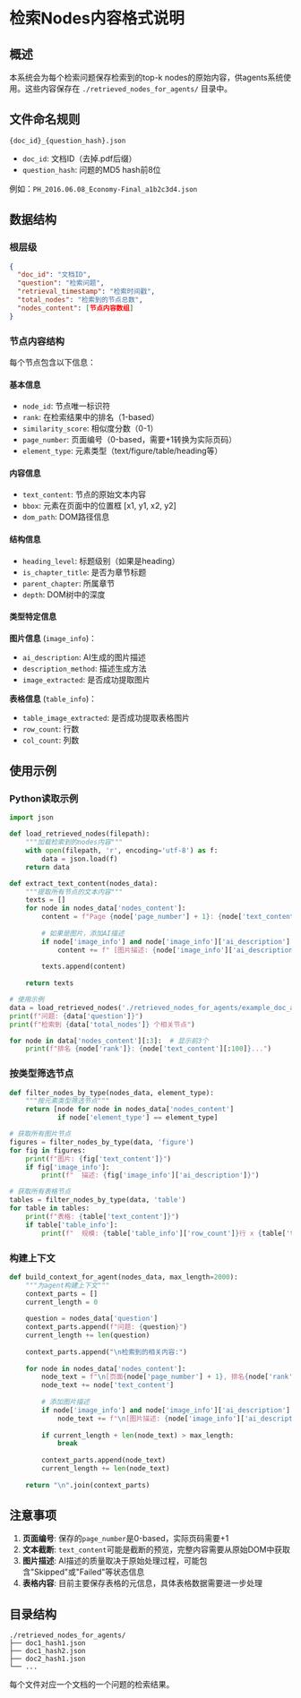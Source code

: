 # 检索Nodes内容格式说明

## 概述

本系统会为每个检索问题保存检索到的top-k nodes的原始内容，供agents系统使用。这些内容保存在 `./retrieved_nodes_for_agents/` 目录中。

## 文件命名规则

```
{doc_id}_{question_hash}.json
```

- `doc_id`: 文档ID（去掉.pdf后缀）
- `question_hash`: 问题的MD5 hash前8位

例如：`PH_2016.06.08_Economy-Final_a1b2c3d4.json`

## 数据结构

### 根层级

```json
{
  "doc_id": "文档ID",
  "question": "检索问题",
  "retrieval_timestamp": "检索时间戳",
  "total_nodes": "检索到的节点总数",
  "nodes_content": [节点内容数组]
}
```

### 节点内容结构

每个节点包含以下信息：

#### 基本信息
- `node_id`: 节点唯一标识符
- `rank`: 在检索结果中的排名（1-based）
- `similarity_score`: 相似度分数（0-1）
- `page_number`: 页面编号（0-based，需要+1转换为实际页码）
- `element_type`: 元素类型（text/figure/table/heading等）

#### 内容信息
- `text_content`: 节点的原始文本内容
- `bbox`: 元素在页面中的位置框 [x1, y1, x2, y2]
- `dom_path`: DOM路径信息

#### 结构信息
- `heading_level`: 标题级别（如果是heading）
- `is_chapter_title`: 是否为章节标题
- `parent_chapter`: 所属章节
- `depth`: DOM树中的深度

#### 类型特定信息

**图片信息** (`image_info`)：
- `ai_description`: AI生成的图片描述
- `description_method`: 描述生成方法
- `image_extracted`: 是否成功提取图片

**表格信息** (`table_info`)：
- `table_image_extracted`: 是否成功提取表格图片
- `row_count`: 行数
- `col_count`: 列数

## 使用示例

### Python读取示例

```python
import json

def load_retrieved_nodes(filepath):
    """加载检索到的nodes内容"""
    with open(filepath, 'r', encoding='utf-8') as f:
        data = json.load(f)
    return data

def extract_text_content(nodes_data):
    """提取所有节点的文本内容"""
    texts = []
    for node in nodes_data['nodes_content']:
        content = f"Page {node['page_number'] + 1}: {node['text_content']}"
        
        # 如果是图片，添加AI描述
        if node['image_info'] and node['image_info']['ai_description']:
            content += f" [图片描述: {node['image_info']['ai_description']}]"
        
        texts.append(content)
    
    return texts

# 使用示例
data = load_retrieved_nodes('./retrieved_nodes_for_agents/example_doc_a1b2c3d4.json')
print(f"问题: {data['question']}")
print(f"检索到 {data['total_nodes']} 个相关节点")

for node in data['nodes_content'][:3]:  # 显示前3个
    print(f"排名 {node['rank']}: {node['text_content'][:100]}...")
```

### 按类型筛选节点

```python
def filter_nodes_by_type(nodes_data, element_type):
    """按元素类型筛选节点"""
    return [node for node in nodes_data['nodes_content'] 
            if node['element_type'] == element_type]

# 获取所有图片节点
figures = filter_nodes_by_type(data, 'figure')
for fig in figures:
    print(f"图片: {fig['text_content']}")
    if fig['image_info']:
        print(f"  描述: {fig['image_info']['ai_description']}")

# 获取所有表格节点
tables = filter_nodes_by_type(data, 'table')
for table in tables:
    print(f"表格: {table['text_content']}")
    if table['table_info']:
        print(f"  规模: {table['table_info']['row_count']}行 x {table['table_info']['col_count']}列")
```

### 构建上下文

```python
def build_context_for_agent(nodes_data, max_length=2000):
    """为agent构建上下文"""
    context_parts = []
    current_length = 0
    
    question = nodes_data['question']
    context_parts.append(f"问题: {question}")
    current_length += len(question)
    
    context_parts.append("\n检索到的相关内容:")
    
    for node in nodes_data['nodes_content']:
        node_text = f"\n[页面{node['page_number'] + 1}, 排名{node['rank']}, 相似度{node['similarity_score']:.3f}]\n"
        node_text += node['text_content']
        
        # 添加图片描述
        if node['image_info'] and node['image_info']['ai_description']:
            node_text += f"\n[图片描述: {node['image_info']['ai_description']}]"
        
        if current_length + len(node_text) > max_length:
            break
            
        context_parts.append(node_text)
        current_length += len(node_text)
    
    return "\n".join(context_parts)
```

## 注意事项

1. **页面编号**: 保存的`page_number`是0-based，实际页码需要+1
2. **文本截断**: `text_content`可能是截断的预览，完整内容需要从原始DOM中获取
3. **图片描述**: AI描述的质量取决于原始处理过程，可能包含"Skipped"或"Failed"等状态信息
4. **表格内容**: 目前主要保存表格的元信息，具体表格数据需要进一步处理

## 目录结构

```
./retrieved_nodes_for_agents/
├── doc1_hash1.json
├── doc1_hash2.json
├── doc2_hash1.json
└── ...
```

每个文件对应一个文档的一个问题的检索结果。